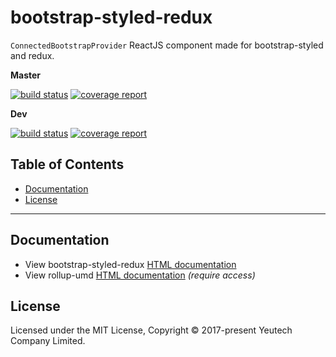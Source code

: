 # bootstrap-styled-redux

`ConnectedBootstrapProvider` ReactJS component made for bootstrap-styled and redux.

**Master**

[![build status](https://module.kopaxgroup.com/bootstrap-styled/bootstrap-styled-redux/badges/master/build.svg)](https://module.kopaxgroup.com/styled-components/bootstrap-styled-redux/commits/master)
[![coverage report](https://module.kopaxgroup.com/bootstrap-styled/bootstrap-styled-redux/badges/master/coverage.svg)](https://module.kopaxgroup.com/styled-components/bootstrap-styled-redux/commits/master)

**Dev**

[![build status](https://module.kopaxgroup.com/bootstrap-styled/bootstrap-styled-redux/badges/dev/build.svg)](https://module.kopaxgroup.com/styled-components/bootstrap-styled-redux/commits/dev)
[![coverage report](https://module.kopaxgroup.com/bootstrap-styled/bootstrap-styled-redux/badges/dev/coverage.svg)](https://module.kopaxgroup.com/styled-components/bootstrap-styled-redux/commits/dev)


## Table of Contents

  - [Documentation](#documentation)
  - [License](#license)

---

## Documentation

  - View bootstrap-styled-redux [HTML documentation](https://bootstrap-styled.kopaxgroup.com.yeutech.com/bootstrap-styled-redux)
  - View rollup-umd [HTML documentation](https://dev-tools.yeutech.com/rollup-umd) *(require access)*

## License

Licensed under the MIT License, Copyright © 2017-present Yeutech Company Limited.
